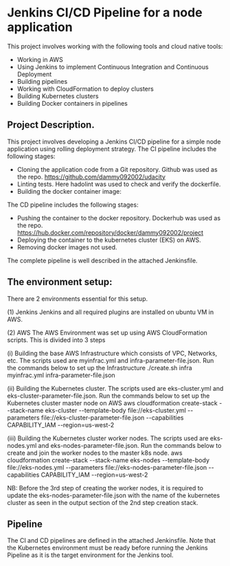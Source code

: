 # Jenkins CI/CD Pipeline for a node application

This project involves working with the following tools and cloud native tools:

* Working in AWS
* Using Jenkins to implement Continuous Integration and Continuous Deployment
* Building pipelines
* Working with CloudFormation to deploy clusters
* Building Kubernetes clusters
* Building Docker containers in pipelines

## Project Description.
This project involves developing a Jenkins CI/CD pipeline for a simple node application using rolling deployment strategy.
The CI pipeline includes the following stages:
* Cloning the application code from a Git repository. Github was used as the repo. https://github.com/dammy092002/udacity
* Linting tests. Here hadolint was used to check and verify the dockerfile.
* Building the docker container image:

The CD pipeline includes the following stages:
* Pushing the container to the docker repository. Dockerhub was used as the repo. https://hub.docker.com/repository/docker/dammy092002/project
* Deploying the container to the kubernetes cluster (EKS) on AWS.
* Removing docker images not used.

The complete pipeline is well described in the attached Jenkinsfile.

## The environment setup:
There are 2 environments essential for this setup.

(1) Jenkins
Jenkins and all required plugins are installed on ubuntu VM in AWS.

(2) AWS
The AWS Environment was set up using AWS CloudFormation scripts. This is divided into 3 steps

(i) Building the base AWS Infrastructure which consists of VPC, Networks, etc. The scripts used are myinfrac.yml and infra-parameter-file.json. Run the commands below to set up the Infrastructure
./create.sh infra myinfrac.yml infra-parameter-file.json

(ii) Building the Kubernetes cluster. The scripts used are eks-cluster.yml and eks-cluster-parameter-file.json. Run the commands below to set up the Kubernetes cluster master node on AWS
aws cloudformation create-stack --stack-name eks-cluster --template-body file://eks-cluster.yml --parameters file://eks-cluster-parameter-file.json --capabilities CAPABILITY_IAM --region=us-west-2

(iii) Building the Kubernetes cluster worker nodes. The scripts used are eks-nodes.yml and eks-nodes-parameter-file.json. Run the commands below to create and join the worker nodes to the master k8s node.
aws cloudformation create-stack --stack-name eks-nodes --template-body file://eks-nodes.yml --parameters file://eks-nodes-parameter-file.json --capabilities CAPABILITY_IAM --region=us-west-2

NB: Before the 3rd step of creating the worker nodes, it is required to update the eks-nodes-parameter-file.json with the name of the kubernetes cluster as seen in the output section of the 2nd step creation stack.


## Pipeline
The CI and CD pipelines are defined in the attached Jenkinsfile. Note that the Kubernetes environment must be ready before running the Jenkins Pipeline as it is the target environment for the Jenkins tool. 

















